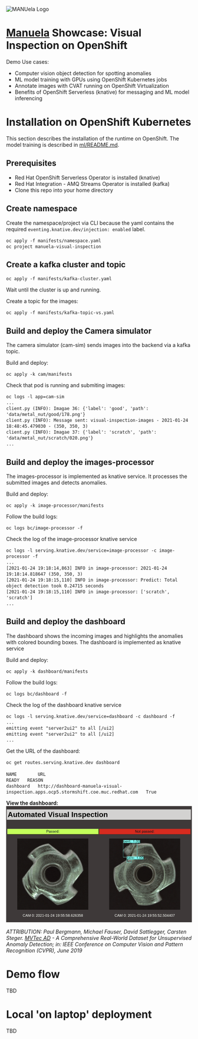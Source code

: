 ![MANUela Logo](https://github.com/sa-mw-dach/manuela/raw/master/docs/images/logo.png)

# [Manuela](https://github.com/sa-mw-dach/manuela) Showcase: Visual Inspection on OpenShift

Demo Use cases:
- Computer vision object detection for spotting anomalies
- ML model training with GPUs using OpenShift Kubernetes jobs
- Annotate images with CVAT running on OpenShift Virtualization
- Benefits of OpenShift Serverless (knative) for messaging and ML model inferencing


# Installation on OpenShift Kubernetes
This section describes the installation of the runtime on OpenShift. The model training is described in [ml/README.md](ml/README.md).

## Prerequisites
- Red Hat OpenShift Serverless Operator is installed (knative)
- Red Hat Integration - AMQ Streams Operator is installed (kafka)
- Clone this repo into your home directory

## Create namespace

Create the namespace/project via CLI because the yaml contains the required `eventing.knative.dev/injection: enabled` label.

```
oc apply -f manifests/namespace.yaml
oc project manuela-visual-inspection
```

## Create a kafka cluster and topic

```
oc apply -f manifests/kafka-cluster.yaml
```
Wait until the cluster is up and running.

Create a topic for the images:

```
oc apply -f manifests/kafka-topic-vs.yaml 
```



## Build and deploy the Camera simulator

The camera simulator (cam-sim) sends images into the backend via a kafka topic.

Build and deploy:

```
oc apply -k cam/manifests
```

Check that pod is running and submiting images:

```
oc logs -l app=cam-sim
...
client.py (INFO): Imagae 36: {'label': 'good', 'path': 'data/metal_nut/good/178.png'}
client.py (INFO): Message sent: visual-inspection-images - 2021-01-24 18:48:45.479030 - (350, 350, 3)
client.py (INFO): Imagae 37: {'label': 'scratch', 'path': 'data/metal_nut/scratch/020.png'}
...
```

## Build and deploy the images-processor

The images-processor is implemented as knative service. It processes the submitted images and detects anomalies.


Build and deploy:

```
oc apply -k image-processor/manifests
```

Follow the build logs:
```
oc logs bc/image-processor -f
```

Check the log of the image-processor knative service

```
oc logs -l serving.knative.dev/service=image-processor -c image-processor -f
...
[2021-01-24 19:18:14,863] INFO in image-processor: 2021-01-24 19:18:14.818647 (350, 350, 3)
[2021-01-24 19:18:15,110] INFO in image-processor: Predict: Total object detection took 0.24715 seconds
[2021-01-24 19:18:15,110] INFO in image-processor: ['scratch', 'scratch']
...

```


## Build and deploy the dashboard

The dashboard shows the incoming images and highlights the anomalies with colored bounding boxes.
The dashboard is implemented as knative service


Build and deploy:

```
oc apply -k dashboard/manifests
```

Follow the build logs:
```
oc logs bc/dashboard -f
```


Check the log of the dashboard knative service

```
oc logs -l serving.knative.dev/service=dashboard -c dashboard -f
...
emitting event "server2ui2" to all [/ui2]
emitting event "server2ui2" to all [/ui2]
...

```

Get the URL of the dashboard:
```
oc get routes.serving.knative.dev dashboard

NAME        URL                                                                                  READY   REASON
dashboard   http://dashboard-manuela-visual-inspection.apps.ocp5.stormshift.coe.muc.redhat.com   True    
```

**View the dashboard:**
![visual-inspection](images/manu-vi.gif)


*ATTRIBUTION: Paul Bergmann, Michael Fauser, David Sattlegger, Carsten Steger. [MVTec AD](https://www.mvtec.com/company/research/datasets/mvtec-ad) - A Comprehensive Real-World Dataset for Unsupervised Anomaly Detection; in: IEEE Conference on Computer Vision and Pattern Recognition (CVPR), June 2019*


# Demo flow
TBD

# Local 'on laptop' deployment
TBD